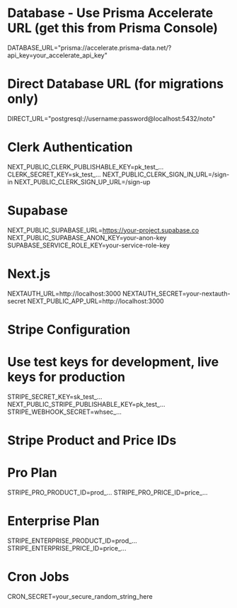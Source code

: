 # Database - Use Prisma Accelerate URL (get this from Prisma Console)
DATABASE_URL="prisma://accelerate.prisma-data.net/?api_key=your_accelerate_api_key"

# Direct Database URL (for migrations only)
DIRECT_URL="postgresql://username:password@localhost:5432/noto"

# Clerk Authentication
NEXT_PUBLIC_CLERK_PUBLISHABLE_KEY=pk_test_...
CLERK_SECRET_KEY=sk_test_...
NEXT_PUBLIC_CLERK_SIGN_IN_URL=/sign-in
NEXT_PUBLIC_CLERK_SIGN_UP_URL=/sign-up

# Supabase
NEXT_PUBLIC_SUPABASE_URL=https://your-project.supabase.co
NEXT_PUBLIC_SUPABASE_ANON_KEY=your-anon-key
SUPABASE_SERVICE_ROLE_KEY=your-service-role-key

# Next.js
NEXTAUTH_URL=http://localhost:3000
NEXTAUTH_SECRET=your-nextauth-secret
NEXT_PUBLIC_APP_URL=http://localhost:3000

# Stripe Configuration
# Use test keys for development, live keys for production
STRIPE_SECRET_KEY=sk_test_...
NEXT_PUBLIC_STRIPE_PUBLISHABLE_KEY=pk_test_...
STRIPE_WEBHOOK_SECRET=whsec_...

# Stripe Product and Price IDs
# Pro Plan
STRIPE_PRO_PRODUCT_ID=prod_...
STRIPE_PRO_PRICE_ID=price_...

# Enterprise Plan  
STRIPE_ENTERPRISE_PRODUCT_ID=prod_...
STRIPE_ENTERPRISE_PRICE_ID=price_...

# Cron Jobs
CRON_SECRET=your_secure_random_string_here
